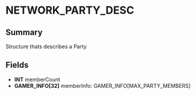 # NETWORK_PARTY_DESC

## Summary
Structure thats describes a Party

## Fields
* **INT** memberCount
* **GAMER_INFO[32]** memberInfo: GAMER_INFO[MAX_PARTY_MEMBERS]
